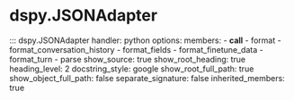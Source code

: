 # dspy.JSONAdapter

::: dspy.JSONAdapter
    handler: python
    options:
        members:
            - __call__
            - format
            - format_conversation_history
            - format_fields
            - format_finetune_data
            - format_turn
            - parse
        show_source: true
        show_root_heading: true
        heading_level: 2
        docstring_style: google
        show_root_full_path: true
        show_object_full_path: false
        separate_signature: false
        inherited_members: true
